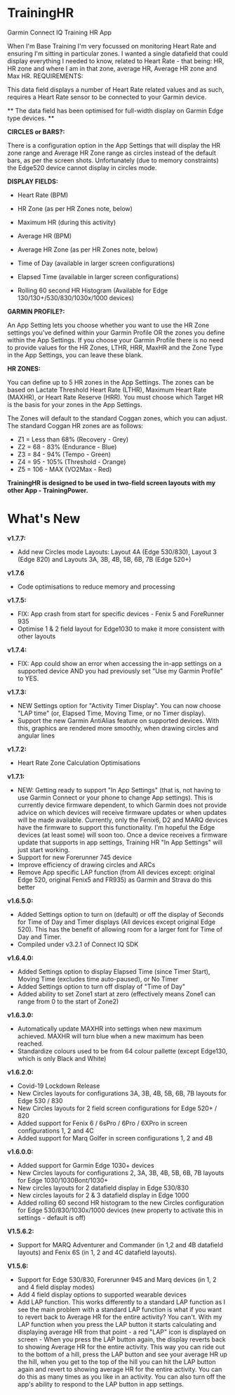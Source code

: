 # TrainingHR
Garmin Connect IQ Training HR App

When I'm Base Training I'm very focussed on monitoring Heart Rate and ensuring I'm sitting in particular zones. I wanted a single datafield that could display everything I needed to know, related to Heart Rate - that being: HR, HR zone and where I am in that zone, average HR, Average HR zone and Max HR.
REQUIREMENTS:

This data field displays a number of Heart Rate related values and as such, requires a Heart Rate sensor to be connected to your Garmin device.

** The data field has been optimised for full-width display on Garmin Edge type devices. **

**CIRCLES or BARS?:**

There is a configuration option in the App Settings that will display the HR zone range and Average HR Zone range as circles instead of the default bars, as per the screen shots.  Unfortunately (due to memory constraints) the Edge520 device cannot display in circles mode.

**DISPLAY FIELDS:**

- Heart Rate (BPM)

- HR Zone (as per HR Zones note, below)

- Maximum HR (during this activity)

- Average HR (BPM)

- Average HR Zone (as per HR Zones note, below)

- Time of Day (available in larger screen configurations)

- Elapsed Time (available in larger screen configurations)

- Rolling 60 second HR Histogram (Available for Edge 130/130+/530/830/1030x/1000 devices)

**GARMIN PROFILE?:**

An App Setting lets you choose whether you want to use the HR Zone settings you've defined within your Garmin Profile OR the zones you define within the App Settings. If you choose your Garmin Profile there is no need to provide values for the HR Zones, LTHR, HRR, MaxHR and the Zone Type in the App Settings, you can leave these blank.

**HR ZONES:**

You can define up to 5 HR zones in the App Settings. The zones can be based on Lactate Threshold Heart Rate (LTHR), Maximum Heart Rate (MAXHR), or Heart Rate Reserve (HRR). You must choose which Target HR is the basis for your zones in the App Settings.

The Zones will default to the standard Coggan zones, which you can adjust. The standard Coggan HR zones are as follows:

- Z1 = Less than 68% (Recovery - Grey)
- Z2 = 68 - 83% (Endurance - Blue)
- Z3 = 84 - 94% (Tempo - Green)
- Z4 = 95 - 105% (Threshold - Orange)
- Z5 = 106 - MAX (VO2Max - Red)

**TrainingHR is designed to be used in two-field screen layouts with my other App - TrainingPower.**


# What's New

**v1.7.7:**
- Add new Circles mode Layouts: Layout 4A (Edge 530/830), Layout 3 (Edge 820) and Layouts 3A, 3B, 4B, 5B, 6B, 7B (Edge 520+)

**v1.7.6**
- Code optimisations to reduce memory and processing

**v1.7.5:**
- FIX: App crash from start for specific devices - Fenix 5 and ForeRunner 935
- Optimise 1 & 2 field layout for Edge1030 to make it more consistent with other layouts

**v1.7.4:**
- FIX: App could show an error when accessing the in-app settings on a supported device AND you had previously set "Use my Garmin Profile" to YES.

**v1.7.3:**
- NEW Settings option for "Activity Timer Display". You can now choose "LAP time" (or, Elapsed Time, Moving Time, or no Timer display).
- Support the new Garmin AntiAlias feature on supported devices. With this, graphics are rendered more smoothly, when drawing circles and angular lines

**v1.7.2:**
- Heart Rate Zone Calculation Optimisations

**v1.7.1:**
- NEW: Getting ready to support "In App Settings" (that is, not having to use Garmin Connect or your phone to change App settings). This is currently device firmware dependent, to which Garmin does not provide advice on which devices will receive firmware updates or when updates will be made available. Currently, only the Fenix6, D2 and MARQ devices have the firmware to support this functionality. I'm hopeful the Edge devices (at least some) will soon too. Once a device receives a firmware update that supports in app settings, Training HR "In App Settings" will just start working.
- Support for new Forerunner 745 device
- Improve efficiency of drawing circles and ARCs
- Remove App specific LAP function (from All devices except: original Edge 520, original Fenix5 and FR935) as Garmin and Strava do this better

**v1.6.5.0:**
- Added Settings option to turn on (default) or off the display of Seconds for Time of Day and Timer displays (All devices except original Edge 520). This has the benefit of allowing room for a larger font for Time of Day and Timer.
- Compiled under v3.2.1 of Connect IQ SDK

**v1.6.4.0:**
- Added Settings option to display Elapsed Time (since Timer Start), Moving Time (excludes time auto-paused), or No Timer
- Added Settings option to turn off display of "Time of Day"
- Added ability to set Zone1 start at zero (effectively means Zone1 can range from 0 to the start of Zone2)

**v1.6.3.0:**
- Automatically update MAXHR into settings when new maximum achieved. MAXHR will turn blue when a new maximum has been reached.
- Standardize colours used to be from 64 colour pallette (except Edge130, which is only Black and White)

**v1.6.2.0:**
- Covid-19 Lockdown Release
- New Circles layouts for configurations 3A, 3B, 4B, 5B, 6B, 7B layouts for Edge 530 / 830
- New Circles layouts for 2 field screen configurations for Edge 520+ / 820
- Added support for Fenix 6 / 6sPro / 6Pro / 6XPro in screen configurations 1, 2 and 4C
- Added support for Marq Golfer in screen configurations 1, 2 and 4B

**v1.6.0.0:**
- Added support for Garmin Edge 1030+ devices
- New Circles layouts for configurations 2, 3A, 3B, 4B, 5B, 6B, 7B layouts for Edge 1030/1030Bont/1030+
- New circles layouts for 2 datafield display in Edge 530/830
- New circles layouts for 2 & 3 datafield display in Edge 1000
- Added rolling 60 second HR histogram to the new Circles configuration for Edge 530/830/1030x/1000 devices (new property to activate this in settings - default is off)

**V1.5.6.2:**
- Support for MARQ Adventurer and Commander (in 1,2 and 4B datafield layouts) and Fenix 6S (in 1, 2 and 4C datafield layouts).

**V1.5.6:**
- Support for Edge 530/830, Forerunner 945 and Marq devices (in 1, 2 and 4 field display modes)
- Add 4 field display options to supported wearable devices
- Add LAP function. This works differently to a standard LAP function as I see the main problem with a standard LAP function is what if you want to revert back to Average HR for the entire activity? You can't. With my LAP function when you press the LAP button it starts calculating and displaying average HR from that point - a red "LAP" icon is displayed on screen - When you press the LAP button again, the display reverts back to showing Average HR for the entire activity. This way you can ride out to the bottom of a hill, press the LAP button and see your average HR up the hill, when you get to the top of the hill you can hit the LAP button again and revert to showing average HR for the entire activity. You can do this as many times as you like in an activity. You can also turn off the app's ability to respond to the LAP button in app settings.
